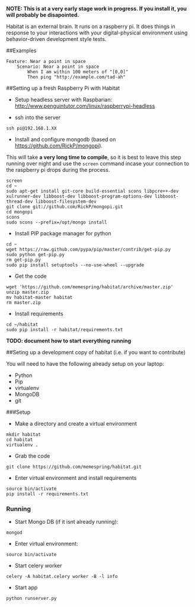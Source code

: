 **NOTE: This is at a very early stage work in progress. If you install it, you will probably be disapointed.**

Habitat is an external brain. It runs on a raspberry pi. It does things in response to your interactions with your digital-physical environment using behavior-driven development style tests.

##Examples

```
Feature: Near a point in space
    Scenario: Near a point in space 
        When I am within 100 meters of "[0,0]"
        Then ping "http://example.com/tad-ah"
```

##Setting up a fresh Raspberry Pi with Habitat

* Setup headless server with Raspbarian: http://www.penguintutor.com/linux/raspberrypi-headless

* ssh into the server

```
ssh pi@192.168.1.XX
```
    

* Install and configure mongodb (based on https://github.com/RickP/mongopi). 

This will take **a very long time to compile**, so it is best to leave this step running over night and use the `screen` command incase your connection to the raspberry pi drops during the process.

```
screen
cd ~
sudo apt-get install git-core build-essential scons libpcre++-dev xulrunner-dev libboost-dev libboost-program-options-dev libboost-thread-dev libboost-filesystem-dev
git clone git://github.com/RickP/mongopi.git
cd mongopi
scons
sudo scons --prefix=/opt/mongo install
```

* Install PIP package manager for python

```
cd ~
wget https://raw.github.com/pypa/pip/master/contrib/get-pip.py
sudo python get-pip.py
rm get-pip.py
sudo pip install setuptools --no-use-wheel --upgrade
```

* Get the code

```
wget 'https://github.com/memespring/habitat/archive/master.zip'
unzip master.zip
mv habitat-master habitat
rm master.zip
```

* Install requirements

```
cd ~/habitat
sudo pip install -r habitat/requirements.txt
```

**TODO: document how to start everything running**


##Seting up a development copy of habitat (i.e. if you want to contribute)

You will need to have the following already setup on your laptop:

- Python
- Pip
- virtualenv
- MongoDB
- git

###Setup

* Make a directory and create a virtual environment

``` 
mkdir habitat
cd habitat
virtualenv .
```
* Grab the code

```
git clone https://github.com/memespring/habitat.git
```

* Enter virtual environment and install requirements

```
source bin/activate
pip install -r requirements.txt
```

### Running

* Start Mongo DB (if it isnt already running):

```
mongod
```

* Enter virtual environment:

```
source bin/activate
```
* Start celery worker 

```
celery -A habitat.celery worker -B -l info
```

* Start app

```
python runserver.py
```
